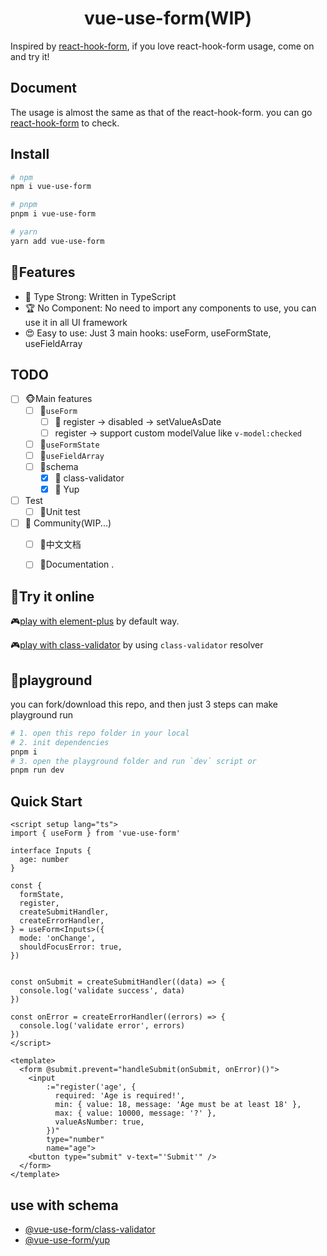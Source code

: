 <h1 align="center">
vue-use-form(WIP)
</h1>

Inspired by [react-hook-form](https://react-hook-form.com/), if you love react-hook-form usage, come on and try it!

## Document

The usage is almost the same as that of the react-hook-form. you can go [react-hook-form](https://react-hook-form.com/) to check.

## Install

```bash
# npm
npm i vue-use-form

# pnpm
pnpm i vue-use-form

# yarn
yarn add vue-use-form
```

## 🚀Features
- 🦾 Type Strong: Written in TypeScript
- 🏆 No Component: No need to import any components to use, you can use it in all UI framework
- 😍 Easy to use: Just 3 main hooks: useForm, useFormState, useFieldArray

## TODO

- [ ] 🐵Main features
    - [ ] 🍉`useForm`
      - [ ] 🍎 register -> disabled -> setValueAsDate
      - [ ] register -> support custom modelValue like `v-model:checked`
    - [ ] 🍊`useFormState`
    - [ ] 🍋`useFieldArray`
    - [ ] 🍎schema
        - [x] 🍵 class-validator
        - [x] 🍶 Yup
- [ ] Test
    - [ ] 🐯Unit test
- [ ] 🐼 Community(WIP...)
  - [ ] 🎋中文文档
  - [ ] 📖Documentation .


## 🎁Try it online
🎮[play with element-plus](https://stackblitz.com/edit/vitejs-vite-typsyz?file=src%2Fmain.ts,src%2FApp.vue,package.json&terminal=dev) by default way.

🎮[play with class-validator](https://stackblitz.com/edit/vitejs-vite-foumka?file=src%2FApp.vue,vite.config.ts,src%2Fmain.ts,package.json,src%2Fenv.d.ts&terminal=dev) by using `class-validator` resolver

## 🚣playground
you can fork/download this repo, and then just 3 steps can make playground run
```bash
# 1. open this repo folder in your local
# 2. init dependencies
pnpm i
# 3. open the playground folder and run `dev` script or
pnpm run dev
```

## Quick Start

```vue
<script setup lang="ts">
import { useForm } from 'vue-use-form'

interface Inputs {
  age: number
}

const {
  formState,
  register,
  createSubmitHandler,
  createErrorHandler,
} = useForm<Inputs>({
  mode: 'onChange',
  shouldFocusError: true,
})


const onSubmit = createSubmitHandler((data) => {
  console.log('validate success', data)
})

const onError = createErrorHandler((errors) => {
  console.log('validate error', errors)
})
</script>

<template>
  <form @submit.prevent="handleSubmit(onSubmit, onError)()">
    <input 
        :="register('age', {
          required: 'Age is required!',
          min: { value: 18, message: 'Age must be at least 18' },
          max: { value: 10000, message: '?' },
          valueAsNumber: true,
        })" 
        type="number" 
        name="age">
    <button type="submit" v-text="'Submit'" />
  </form>
</template>
```

## use with schema
- [@vue-use-form/class-validator](https://github.com/vue-use-form/vue-use-form/tree/master/packages/resolver-class-validator)
- [@vue-use-form/yup](https://github.com/vue-use-form/vue-use-form/tree/master/packages/resolver-yup)
